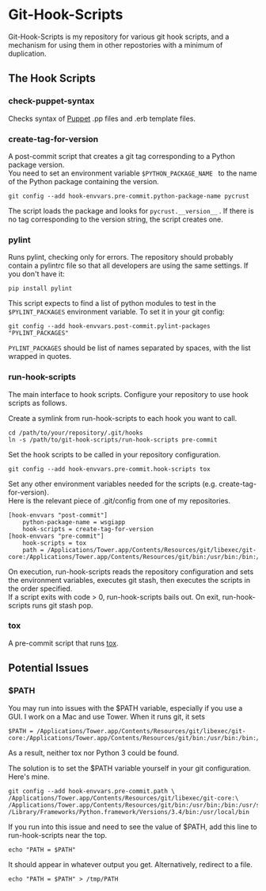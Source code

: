 # Git-Hook-Scripts

Git-Hook-Scripts is my repository for various git hook scripts, and a mechanism for using 
them in other repostories with a minimum of duplication.

## The Hook Scripts

### check-puppet-syntax

Checks syntax of [Puppet](https://puppetlabs.com/) .pp files and .erb template files.


### create-tag-for-version

A post-commit script that creates a git tag corresponding to a Python package version.  
You need to set an environment variable `$PYTHON_PACKAGE_NAME ` to the name of the Python 
package containing the version.  

    git config --add hook-envvars.pre-commit.python-package-name pycrust

The script loads the package and looks for `pycrust.__version__` . If there is no tag 
corresponding to the version string, the script creates one.  

### pylint

Runs pylint, checking only for errors.  The repository should probably contain a pylintrc 
file so that all developers are using the same settings.  If you don't have it: 

    pip install pylint
    
This script expects to find a list of python modules to test in the `$PYLINT_PACKAGES` 
environment variable.  To set it in your git config:

    git config --add hook-envvars.post-commit.pylint-packages "PYLINT_PACKAGES"

`PYLINT_PACKAGES` should be list of names separated by spaces, with the list wrapped in 
quotes.


### run-hook-scripts

The main interface to hook scripts.  Configure your repository to use hook scripts as follows.

Create a symlink from run-hook-scripts to each hook you want to call.

    cd /path/to/your/repository/.git/hooks
    ln -s /path/to/git-hook-scripts/run-hook-scripts pre-commit

Set the hook scripts to be called in your repository configuration.

    git config --add hook-envvars.pre-commit.hook-scripts tox 
    
Set any other environment variables needed for the scripts (e.g. create-tag-for-version).  
Here is the relevant piece of .git/config from one of my repositories.

    [hook-envvars "post-commit"]
        python-package-name = wsgiapp
        hook-scripts = create-tag-for-version
    [hook-envvars "pre-commit"]
        hook-scripts = tox
        path = /Applications/Tower.app/Contents/Resources/git/libexec/git-core:/Applications/Tower.app/Contents/Resources/git/bin:/usr/bin:/bin:/usr/sbin:/sbin:/Library/Frameworks/Python.framework/Versions/3.4/bin:/usr/local/bin
	
On execution, run-hook-scripts reads the repository configuration and sets the environment 
variables, executes git stash, then executes the scripts in the order specified.  
If a script exits with code > 0, run-hook-scripts bails out.  On exit, run-hook-scripts 
runs git stash pop.


### tox

A pre-commit script that runs [tox](http://codespeak.net/tox/).


## Potential Issues

### $PATH

You may run into issues with the $PATH variable, especially if you use a GUI.  I work on a 
Mac and use Tower.  When it runs git, it sets 

    $PATH = /Applications/Tower.app/Contents/Resources/git/libexec/git-core:/Applications/Tower.app/Contents/Resources/git/bin:/usr/bin:/bin:/usr/sbin:/sbin

As a result, neither tox nor Python 3 could be found.  

The solution is to set the $PATH variable yourself in your git configuration.  Here's mine.

    git config --add hook-envvars.pre-commit.path \
    /Applications/Tower.app/Contents/Resources/git/libexec/git-core:\
    /Applications/Tower.app/Contents/Resources/git/bin:/usr/bin:/bin:/usr/sbin:/sbin:\
    /Library/Frameworks/Python.framework/Versions/3.4/bin:/usr/local/bin


If you run into this issue and need to see the value of $PATH, add this line to 
run-hook-scripts near the top.

    echo "PATH = $PATH"
    
It should appear in whatever output you get.  Alternatively, redirect to a file.

    echo "PATH = $PATH" > /tmp/PATH









